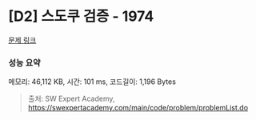 # [D2] 스도쿠 검증 - 1974 

[문제 링크](https://swexpertacademy.com/main/code/problem/problemDetail.do?contestProbId=AV5Psz16AYEDFAUq) 

### 성능 요약

메모리: 46,112 KB, 시간: 101 ms, 코드길이: 1,196 Bytes



> 출처: SW Expert Academy, https://swexpertacademy.com/main/code/problem/problemList.do